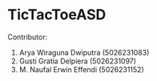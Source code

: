 # TicTacToeASD

Contributor: 
1. Arya Wiraguna Dwiputra (5026231083)
2. Gusti Gratia Delpiera (5026231097)
3. M. Naufal Erwin Effendi (5026231152)